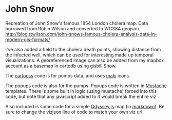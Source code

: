 John Snow
========
Recreation of John Snow's famous 1854 London cholera map. 
Data borrowed from Robin Wilson and converted to WGS84 geojson.
http://blog.rtwilson.com/john-snows-famous-cholera-analysis-data-in-modern-gis-formats/

I've also added a field to the cholera death points, showing distance from the infected well, which can be used for interesting made up temporal visualizations. 
A georeferenced image can also be added from my mapbox account as a basemap in cartodb using gisbill.Snow.

The [cartocss](https://www.mapbox.com/tilemill/docs/manual/carto/) code is for pumps data, and uses [maki](https://www.mapbox.com/maki/) icons.

The popups code is also for the pumps. Popups code is written in [Mustache](http://mustache.github.io/) templates. There is some built in logic (using mustache) forced into this code, but note that any javascript added to it would break the entire viz.

Also included is some code for a simple [Odyssey.js](http://cartodb.github.io/odyssey.js/) map (in [markdown](http://daringfireball.net/projects/markdown/)). 
Be sure to change the vizjson line of code to match your own viz url.
